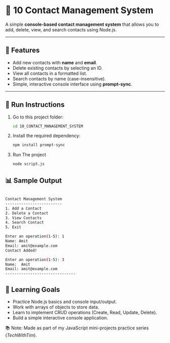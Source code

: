# 📇 10 Contact Management System
A simple **console-based contact management system** that allows you to add, delete, view, and search contacts using Node.js.

---

## 📝 Features

- Add new contacts with **name** and **email**.  
- Delete existing contacts by selecting an ID.  
- View all contacts in a formatted list.  
- Search contacts by name (case-insensitive).  
- Simple, interactive console interface using **prompt-sync**.  

---

## 🚀 Run Instructions

1. Go to this project folder:
   ```bash
   cd 10_CONTACT_MANAGEMENT_SYSTEM

2. Install the required dependency:
   ```bash
   npm install prompt-sync

3. Run The project
   ```bash
   node script.js
   ```

## 📊 Sample Output

```bash

Contact Management System
-------------------------
1. Add a Contact
2. Delete a Contact
3. View Contacts
4. Search Contact
5. Exit

Enter an operation(1-5): 1
Name: Amit
Email: amit@example.com
Contact Added!

Enter an operation(1-5): 3
Name:  Amit
Email: amit@example.com
-------------------------------
```

## 🎯 Learning Goals

 - Practice Node.js basics and console input/output.
 - Work with arrays of objects to store data.
 - Learn to implement CRUD operations (Create, Read, Update, Delete).
 - Build a simple interactive console application.
   
📚 Note: Made as part of my JavaScript mini-projects practice series (_TechWithTim_).
